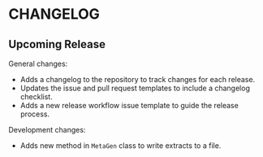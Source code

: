 # CHANGELOG

## Upcoming Release

General changes:

- Adds a changelog to the repository to track changes for each release.
- Updates the issue and pull request templates to include a changelog checklist.
- Adds a new release workflow issue template to guide the release process.

Development changes:

- Adds new method in `MetaGen` class to write extracts to a file.
